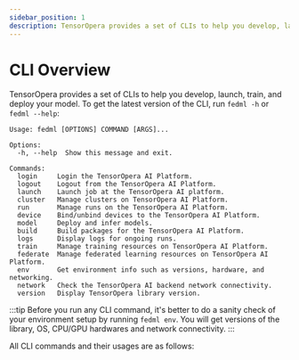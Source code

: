 ```yaml
---
sidebar_position: 1
description: TensorOpera provides a set of CLIs to help you develop, launch, train, and deploy your model. 
---
```


# CLI Overview

TensorOpera provides a set of CLIs to help you develop, launch, train, and deploy your model. To get the latest version of the CLI, run `fedml -h` or `fedml --help`:

```
Usage: fedml [OPTIONS] COMMAND [ARGS]...

Options:
  -h, --help  Show this message and exit.

Commands:
  login     Login the TensorOpera AI Platform.
  logout    Logout from the TensorOpera AI Platform.
  launch    Launch job at the TensorOpera AI platform.
  cluster   Manage clusters on TensorOpera AI Platform.
  run       Manage runs on the TensorOpera AI Platform.
  device    Bind/unbind devices to the TensorOpera AI Platform.
  model     Deploy and infer models.
  build     Build packages for the TensorOpera AI Platform.
  logs      Display logs for ongoing runs.
  train     Manage training resources on TensorOpera AI Platform.
  federate  Manage federated learning resources on TensorOpera AI Platform.
  env       Get environment info such as versions, hardware, and networking.
  network   Check the TensorOpera AI backend network connectivity.
  version   Display TensorOpera library version.
```

:::tip
Before you run any CLI command, it's better to do a sanity check of your environment setup by running `fedml env`. You will get versions of the library, OS, CPU/GPU hardwares and network connectivity.
:::

All CLI commands and their usages are as follows:





